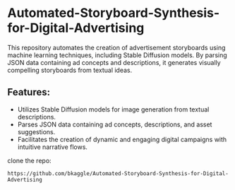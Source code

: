 # Automated-Storyboard-Synthesis-for-Digital-Advertising

This repository automates the creation of advertisement storyboards using machine learning techniques, including Stable Diffusion models. By parsing JSON data containing ad concepts and descriptions, it generates visually compelling storyboards from textual ideas.

## Features:

* Utilizes Stable Diffusion models for image generation from textual descriptions.
* Parses JSON data containing ad concepts, descriptions, and asset suggestions.
* Facilitates the creation of dynamic and engaging digital campaigns with intuitive narrative flows.

clone the repo:
```
https://github.com/bkaggle/Automated-Storyboard-Synthesis-for-Digital-Advertising
```
